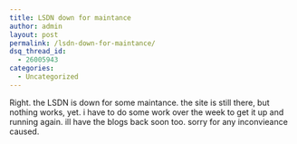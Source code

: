 ```yaml
---
title: LSDN down for maintance
author: admin
layout: post
permalink: /lsdn-down-for-maintance/
dsq_thread_id:
  - 26005943
categories:
  - Uncategorized
---
```

Right. the LSDN is down for some maintance. the site is still there, but nothing works, yet. i have to do some work over the week to get it up and running again. ill have the blogs back soon too. sorry for any inconvieance caused.